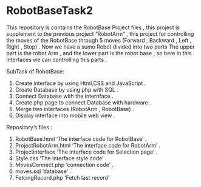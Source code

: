 # RobotBaseTask2
This repository is contains the RobotBase Project files , this project is supplement to the previous project “RobotArm” , this project for controlling the moves of the RobotBase through 5 moves (Forward , Backward , Left , Right , Stop) .
Now we have a sumo Robot divided into two parts The upper part is the robot Arm , and the lower part is the robot base , so here in this interfaces we can controlling this parts .

SubTask of RobotBase:

 1. Create interface by using Html,CSS and JavaScript .
 2. Create Database by using php with SQL .
 3. Connect Database with the internface .
 4. Create php page to connect Database with hardware .
 5. Merge two interfaces (RobotArm , RobotBase) .
 6. Display interface into mobile web view .

Repository’s files :

 1. RobotBase.html ‘The interface code for RobotBase’ .
 2. ProjectRobotArm.html ‘The interface code for RobotArm’ .
 3. Projectinterface ‘The interface code for Selection page’ .
 4. Style.css ‘The interface style code’ .
 5. MovesConnect.php ‘connection code’ .
 6. moves.sql ‘database’ .
 7. FetcingRecord.php 'Fetch last record'
